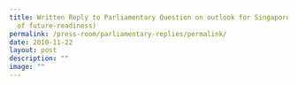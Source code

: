 ```yaml
---
title: Written Reply to Parliamentary Question on outlook for Singapore (level
  of future‑readiness)
permalink: /press-room/parliamentary-replies/permalink/
date: 2010-11-22
layout: post
description: ""
image: ""
---
```

